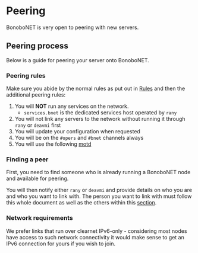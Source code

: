 Peering
=======

BonoboNET is very open to peering with new servers.

## Peering process

Below is a guide for peering your server onto BonoboNET.

### Peering rules

Make sure you abide by the normal rules as put out in [Rules](rules.md) and then the additional peering rules:

1. You will **NOT** run any services on the network.
	* `services.bnet` is the dedicated services host operated by `rany`
2. You will not link any servers to the network without running it through `rany` or `deavmi` first
3. You will update your configuration when requested
4. You will be on the `#opers` and `#bnet` channels always
5. You will use the following [motd](motd.md)

### Finding a peer

First, you need to find someone who is already running a BonoboNET node and available for peering.

You will then notify either `rany` or `deavmi` and provide details on who you are and who you want to link with. The person
you want to link with must follow this whole document as well as the others within this [section](join.md).

### Network requirements

We prefer links that run over clearnet IPv6-only - considering most nodes have access to such network connectivity it would make
sense to get an IPv6 connection for yours if you wish to join.
